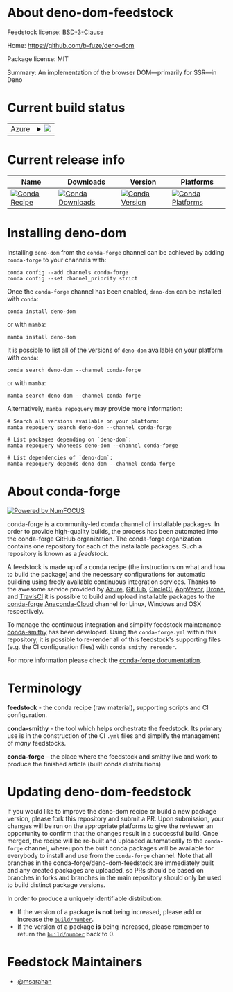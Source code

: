 About deno-dom-feedstock
========================

Feedstock license: [BSD-3-Clause](https://github.com/conda-forge/deno-dom-feedstock/blob/main/LICENSE.txt)

Home: https://github.com/b-fuze/deno-dom

Package license: MIT

Summary: An implementation of the browser DOM—primarily for SSR—in Deno

Current build status
====================


<table>
    
  <tr>
    <td>Azure</td>
    <td>
      <details>
        <summary>
          <a href="https://dev.azure.com/conda-forge/feedstock-builds/_build/latest?definitionId=16868&branchName=main">
            <img src="https://dev.azure.com/conda-forge/feedstock-builds/_apis/build/status/deno-dom-feedstock?branchName=main">
          </a>
        </summary>
        <table>
          <thead><tr><th>Variant</th><th>Status</th></tr></thead>
          <tbody><tr>
              <td>linux_64</td>
              <td>
                <a href="https://dev.azure.com/conda-forge/feedstock-builds/_build/latest?definitionId=16868&branchName=main">
                  <img src="https://dev.azure.com/conda-forge/feedstock-builds/_apis/build/status/deno-dom-feedstock?branchName=main&jobName=linux&configuration=linux%20linux_64_" alt="variant">
                </a>
              </td>
            </tr><tr>
              <td>osx_64</td>
              <td>
                <a href="https://dev.azure.com/conda-forge/feedstock-builds/_build/latest?definitionId=16868&branchName=main">
                  <img src="https://dev.azure.com/conda-forge/feedstock-builds/_apis/build/status/deno-dom-feedstock?branchName=main&jobName=osx&configuration=osx%20osx_64_" alt="variant">
                </a>
              </td>
            </tr><tr>
              <td>osx_arm64</td>
              <td>
                <a href="https://dev.azure.com/conda-forge/feedstock-builds/_build/latest?definitionId=16868&branchName=main">
                  <img src="https://dev.azure.com/conda-forge/feedstock-builds/_apis/build/status/deno-dom-feedstock?branchName=main&jobName=osx&configuration=osx%20osx_arm64_" alt="variant">
                </a>
              </td>
            </tr><tr>
              <td>win_64</td>
              <td>
                <a href="https://dev.azure.com/conda-forge/feedstock-builds/_build/latest?definitionId=16868&branchName=main">
                  <img src="https://dev.azure.com/conda-forge/feedstock-builds/_apis/build/status/deno-dom-feedstock?branchName=main&jobName=win&configuration=win%20win_64_" alt="variant">
                </a>
              </td>
            </tr>
          </tbody>
        </table>
      </details>
    </td>
  </tr>
</table>

Current release info
====================

| Name | Downloads | Version | Platforms |
| --- | --- | --- | --- |
| [![Conda Recipe](https://img.shields.io/badge/recipe-deno--dom-green.svg)](https://anaconda.org/conda-forge/deno-dom) | [![Conda Downloads](https://img.shields.io/conda/dn/conda-forge/deno-dom.svg)](https://anaconda.org/conda-forge/deno-dom) | [![Conda Version](https://img.shields.io/conda/vn/conda-forge/deno-dom.svg)](https://anaconda.org/conda-forge/deno-dom) | [![Conda Platforms](https://img.shields.io/conda/pn/conda-forge/deno-dom.svg)](https://anaconda.org/conda-forge/deno-dom) |

Installing deno-dom
===================

Installing `deno-dom` from the `conda-forge` channel can be achieved by adding `conda-forge` to your channels with:

```
conda config --add channels conda-forge
conda config --set channel_priority strict
```

Once the `conda-forge` channel has been enabled, `deno-dom` can be installed with `conda`:

```
conda install deno-dom
```

or with `mamba`:

```
mamba install deno-dom
```

It is possible to list all of the versions of `deno-dom` available on your platform with `conda`:

```
conda search deno-dom --channel conda-forge
```

or with `mamba`:

```
mamba search deno-dom --channel conda-forge
```

Alternatively, `mamba repoquery` may provide more information:

```
# Search all versions available on your platform:
mamba repoquery search deno-dom --channel conda-forge

# List packages depending on `deno-dom`:
mamba repoquery whoneeds deno-dom --channel conda-forge

# List dependencies of `deno-dom`:
mamba repoquery depends deno-dom --channel conda-forge
```


About conda-forge
=================

[![Powered by
NumFOCUS](https://img.shields.io/badge/powered%20by-NumFOCUS-orange.svg?style=flat&colorA=E1523D&colorB=007D8A)](https://numfocus.org)

conda-forge is a community-led conda channel of installable packages.
In order to provide high-quality builds, the process has been automated into the
conda-forge GitHub organization. The conda-forge organization contains one repository
for each of the installable packages. Such a repository is known as a *feedstock*.

A feedstock is made up of a conda recipe (the instructions on what and how to build
the package) and the necessary configurations for automatic building using freely
available continuous integration services. Thanks to the awesome service provided by
[Azure](https://azure.microsoft.com/en-us/services/devops/), [GitHub](https://github.com/),
[CircleCI](https://circleci.com/), [AppVeyor](https://www.appveyor.com/),
[Drone](https://cloud.drone.io/welcome), and [TravisCI](https://travis-ci.com/)
it is possible to build and upload installable packages to the
[conda-forge](https://anaconda.org/conda-forge) [Anaconda-Cloud](https://anaconda.org/)
channel for Linux, Windows and OSX respectively.

To manage the continuous integration and simplify feedstock maintenance
[conda-smithy](https://github.com/conda-forge/conda-smithy) has been developed.
Using the ``conda-forge.yml`` within this repository, it is possible to re-render all of
this feedstock's supporting files (e.g. the CI configuration files) with ``conda smithy rerender``.

For more information please check the [conda-forge documentation](https://conda-forge.org/docs/).

Terminology
===========

**feedstock** - the conda recipe (raw material), supporting scripts and CI configuration.

**conda-smithy** - the tool which helps orchestrate the feedstock.
                   Its primary use is in the construction of the CI ``.yml`` files
                   and simplify the management of *many* feedstocks.

**conda-forge** - the place where the feedstock and smithy live and work to
                  produce the finished article (built conda distributions)


Updating deno-dom-feedstock
===========================

If you would like to improve the deno-dom recipe or build a new
package version, please fork this repository and submit a PR. Upon submission,
your changes will be run on the appropriate platforms to give the reviewer an
opportunity to confirm that the changes result in a successful build. Once
merged, the recipe will be re-built and uploaded automatically to the
`conda-forge` channel, whereupon the built conda packages will be available for
everybody to install and use from the `conda-forge` channel.
Note that all branches in the conda-forge/deno-dom-feedstock are
immediately built and any created packages are uploaded, so PRs should be based
on branches in forks and branches in the main repository should only be used to
build distinct package versions.

In order to produce a uniquely identifiable distribution:
 * If the version of a package **is not** being increased, please add or increase
   the [``build/number``](https://docs.conda.io/projects/conda-build/en/latest/resources/define-metadata.html#build-number-and-string).
 * If the version of a package **is** being increased, please remember to return
   the [``build/number``](https://docs.conda.io/projects/conda-build/en/latest/resources/define-metadata.html#build-number-and-string)
   back to 0.

Feedstock Maintainers
=====================

* [@msarahan](https://github.com/msarahan/)

